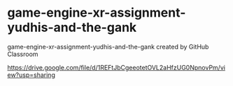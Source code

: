 # game-engine-xr-assignment-yudhis-and-the-gank
game-engine-xr-assignment-yudhis-and-the-gank created by GitHub Classroom

https://drive.google.com/file/d/1REFtJbCgeeotetOVL2aHfzUG0NpnovPm/view?usp=sharing
